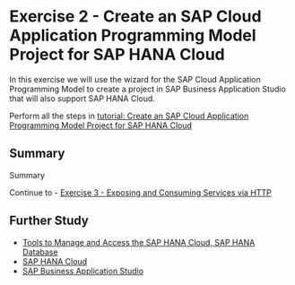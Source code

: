 # Exercise 2 - Create an SAP Cloud Application Programming Model Project for SAP HANA Cloud

In this exercise we will use the wizard for the SAP Cloud Application Programming Model to create a project in SAP Business Application Studio that will also support SAP HANA Cloud.

Perform all the steps in [tutorial: Create an SAP Cloud Application Programming Model Project for SAP HANA Cloud](https://developers.sap.com/tutorials/hana-cloud-cap-create-project.html)



## Summary

Summary

Continue to - [Exercise 3 - Exposing and Consuming Services via HTTP](../ex3/README.md)

## Further Study

* [Tools to Manage and Access the SAP HANA Cloud, SAP HANA Database](https://developers.sap.com/tutorials/hana-cloud-mission-trial-3.html)
* [SAP HANA Cloud](https://community.sap.com/topics/hana)
* [SAP Business Application Studio](https://community.sap.com/topics/business-application-studio)
